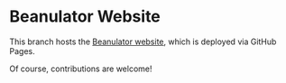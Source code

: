 # Beanulator Website
This branch hosts the [Beanulator website](https://beanulator.tk), which is deployed via GitHub Pages.

Of course, contributions are welcome! 
